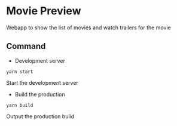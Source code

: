 # Movie Preview

Webapp to show the list of movies and watch trailers for the movie

## Command

- Development server

```shell
yarn start
```

Start the development server

- Build the production

```shell
yarn build
```

Output the production build
